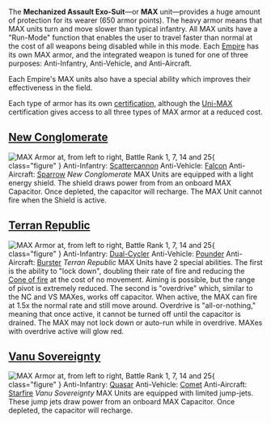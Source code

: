 The **Mechanized Assault Exo-Suit**—or **MAX** unit—provides a huge amount of
protection for its wearer (650 armor points). The heavy armor means that MAX
units turn and move slower than typical infantry. All MAX units have a
"Run-Mode" function that enables the user to travel faster than normal at the
cost of all weapons being disabled while in this mode. Each
[Empire](../terminology/Empire.md) has its own MAX armor, and the integrated
weapon is tuned for one of three purposes: Anti-Infantry, Anti-Vehicle, and
Anti-Aircraft.

Each Empire's MAX units also have a special ability which improves their
effectiveness in the field.

Each type of armor has its own
[certification](../certifications/Certifications.md), although the
[Uni-MAX](../certifications/Uni-MAX_(Certification).md) certification gives
access to all three types of MAX armor at a reduced cost.

## [New Conglomerate](../etc/New_Conglomerate.md)

![ MAX Armor at, from left
to right, [Battle Rank](../terminology/Battle_Rank.md) 1, 7, 14 and 25](../images/NCMAXArmors2.jpg){ class="figure" }
Anti-Infantry: [Scattercannon](Scattercannon.md) Anti-Vehicle:
[Falcon](Falcon.md) Anti-Aircraft: [Sparrow](Sparrow.md) _New Conglomerate_ MAX
Units are equipped with a light energy shield. The shield draws power from from
an onboard MAX Capacitor. Once depleted, the capacitor will recharge. The MAX
Unit cannot fire when the Shield is active.

## [Terran Republic](../etc/Terran_Republic.md)

![ MAX Armor at, from left to
right, [Battle Rank](../terminology/Battle_Rank.md) 1, 7, 14 and 25](../images/TRMAXArmor2.jpg){ class="figure" }
Anti-Infantry: [Dual-Cycler](Dual-Cycler.md) Anti-Vehicle: [Pounder](Pounder.md)
Anti-Aircraft: [Burster](Burster.md) _Terran Republic_ MAX Units have 2 special
abilities. The first is the ability to "lock down", doubling their rate of fire
and reducing the [Cone of fire](../terminology/Cone_of_fire.md) at the cost of no
movement. Aiming is possible, but the range of pivot is extremely reduced. The
second is "overdrive" which, similar to the NC and VS MAXes, works off
capacitor. When active, the MAX can fire at 1.5x the normal rate and still move
around. Overdrive is "all-or-nothing," meaning that once active, it cannot be
turned off until the capacitor is drained. The MAX may not lock down or auto-run
while in overdrive. MAXes with overdrive active will glow red.

## [Vanu Sovereignty](../etc/Vanu_Sovereignty.md)

![ MAX Armor at, from left to right,
[Battle Rank](../terminology/Battle_Rank.md) 1, 7, 14 and 25](../images/VS_MAXs.jpg){ class="figure" } Anti-Infantry:
[Quasar](Quasar.md) Anti-Vehicle: [Comet](Comet.md) Anti-Aircraft:
[Starfire](Starfire.md) _Vanu Sovereignty_ MAX Units are equipped with limited
jump-jets. These jump jets draw power from an onboard MAX Capacitor. Once
depleted, the capacitor will recharge.


